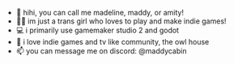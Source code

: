 - 👋 hihi, you can call me madeline, maddy, or amity!
- 🏳️‍⚧️ im just a trans girl who loves to play and make indie games!
- 💻 i primarily use gamemaker studio 2 and godot
- 💞️ i love indie games and tv like community, the owl house
- 📫 you can message me on discord: @maddycabin

<!---
BlockCabin/BlockCabin is a ✨ special ✨ repository because its `README.md` (this file) appears on your GitHub profile.
You can click the Preview link to take a look at your changes.
--->
